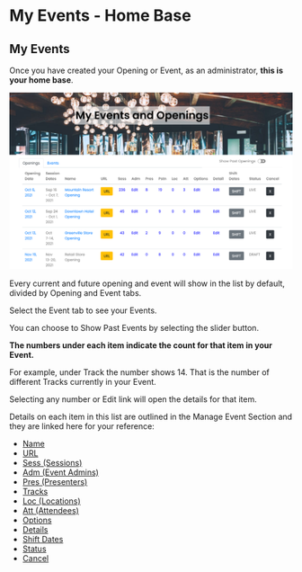 # My Events - Home Base

## My Events <a href="my-events" id="my-events"></a>

Once you have created your Opening or Event, as an administrator, **this is your home base**.

![My Events and Openings](../../.gitbook/assets/myevents.png)

Every current and future opening and event will show in the list by default, divided by Opening and Event tabs.

Select the Event tab to see your Events.

You can choose to Show Past Events by selecting the slider button.

**The numbers under each item indicate the count for that item in your Event.**

For example, under Track the number shows 14.  That is the number of different Tracks currently in your Event.

Selecting any number or Edit link will open the details for that item.

Details on each item in this list are outlined in the Manage Event Section and they are linked here for your reference:

* [Name](create-event.md#view-my-event-online)
* [URL](../manage-event.md#view-url)
* [Sess (Sessions)](../manage-event.md#manage-sessions)
* [Adm (Event Admins)](../manage-event.md#event-admins)
* [Pres (Presenters)](../manage-event.md#presenters)
* [Tracks](../manage-event.md#tracks)
* [Loc (Locations)](../manage-event.md#locations)
* [Att (Attendees)](../manage-event.md#attendees)
* [Options](../manage-event.md#options)
* [Details](../manage-event.md#details)
* [Shift Dates](../manage-event.md#shift-dates)
* [Status](../manage-event.md#status)
* [Cancel](../manage-event.md#cancel)

